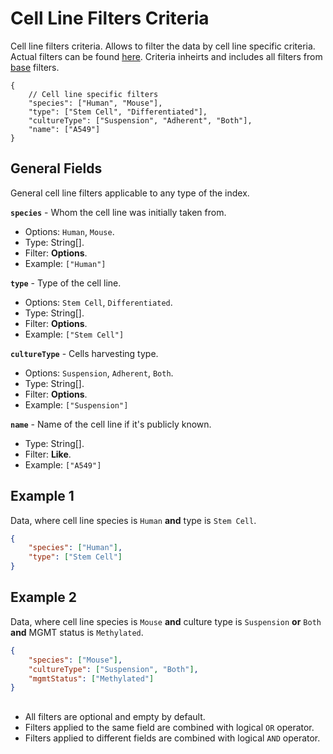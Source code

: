 # Cell Line Filters Criteria
Cell line filters criteria. Allows to filter the data by cell line specific criteria. Actual filters can be found [here](../Unite.Indices.Search/Services/Filters/Base/Specimens/Criteria/CellLineCriteria.cs). Criteria inheirts and includes all filters from [base](./search-criteria-specimens-base.md) filters.

```jsonc
{
    // Cell line specific filters
    "species": ["Human", "Mouse"],
    "type": ["Stem Cell", "Differentiated"],
    "cultureType": ["Suspension", "Adherent", "Both"],
    "name": ["A549"]
}
```


## General Fields
General cell line filters applicable to any type of the index.

**`species`** - Whom the cell line was initially taken from.
- Options: `Human`, `Mouse`.
- Type: String[].
- Filter: **Options**.
- Example: `["Human"]`

**`type`** - Type of the cell line.
- Options: `Stem Cell`, `Differentiated`.
- Type: String[].
- Filter: **Options**.
- Example: `["Stem Cell"]`

**`cultureType`** - Cells harvesting type.
- Options: `Suspension`, `Adherent`, `Both`.
- Type: String[].
- Filter: **Options**.
- Example: `["Suspension"]`

**`name`** - Name of the cell line if it's publicly known.
- Type: String[].
- Filter: **Like**.
- Example: `["A549"]`


## Example 1
Data, where cell line species is `Human` **and** type is `Stem Cell`.

```json
{
    "species": ["Human"],
    "type": ["Stem Cell"]
}
```

## Example 2
Data, where cell line species is `Mouse` **and** culture type is `Suspension` **or** `Both` **and** MGMT status is `Methylated`.

```json
{
    "species": ["Mouse"],
    "cultureType": ["Suspension", "Both"],
    "mgmtStatus": ["Methylated"]
}
```


##
- All filters are optional and empty by default.
- Filters applied to the same field are combined with logical `OR` operator.
- Filters applied to different fields are combined with logical `AND` operator.
